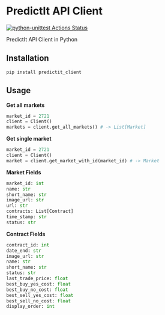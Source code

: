 # PredictIt API Client

[![python-unittest Actions Status](https://github.com/evbarnett/predicit_api_client/workflows/python-unittest/badge.svg?branch=master)](https://github.com/evbarnett/predicit_api_client/actions)

PredictIt API Client in Python

## Installation

`pip install predictit_client`

## Usage

**Get all markets**

```python
market_id = 2721
client = Client()
markets = client.get_all_markets() # -> List[Market]
```

**Get single market**

```python
market_id = 2721
client = Client()
market = client.get_market_with_id(market_id) # -> Market
```

**Market Fields**

```python
market_id: int  
name: str  
short_name: str  
image_url: str  
url: str  
contracts: List[Contract]  
time_stamp: str  
status: str
```

**Contract Fields**

```python
contract_id: int  
date_end: str  
image_url: str  
name: str   
short_name: str  
status: str  
last_trade_price: float  
best_buy_yes_cost: float  
best_buy_no_cost: float  
best_sell_yes_cost: float  
best_sell_no_cost: float  
display_order: int  
```
